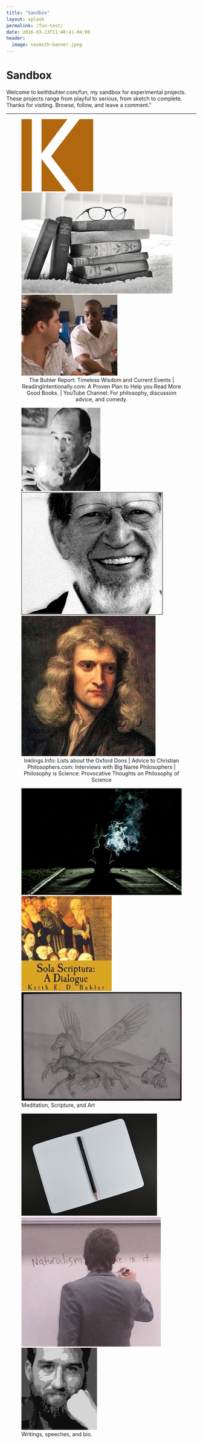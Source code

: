 ```yaml
---
title: "Sandbox"
layout: splash
permalink: /fun-test/
date: 2016-03-23T11:48:41-04:00
header:
  image: nasmith-banner.jpeg
---
```


# Sandbox

Welcome to keithbuhler.com/fun, my sandbox for experimental projects. These projects range from playful to serious, from sketch to complete. Thanks for visiting. Browse, follow, and leave a comment."

----

<figure class="half">
    <a href="http://www.keithbuhler.com/blog"><img src="/images/favicon8.png"></a>
    <a href="http://bit.ly/36BooksPerYear"> <img src="/images/fun-books2.jpg"> </a>
    <a href="https://www.youtube.com/watch?v=yU9_t1sS6ws"><img src="/images/fun-discussion.jpg"> </a>
    <center><figcaption> The Buhler Report: Timeless Wisdom and Current Events | ReadingIntentionally.com: A Proven Plan to Help you Read More Good Books. | YouTube Channel: For philosophy, discussion advice, and comedy. </figcaption></center>
</figure>


<figure class="third">
    <a href="http://www.inklings.info"><img src="/images/fun-lewis.jpg"> </a>
    <a href="http://bit.ly/22o8m7j"><img src="/images/alvin-plantinga.jpg"> </a>
    <a href="http://www.philosophyisscience.com"><img src="/images/newton.jpg"> </a>
    <center><figcaption> Inklings.Info: Lists about the Oxford Dons | Advice to Christian Philosophers.com: Interviews with Big Name Philosophers | Philosophy is Science: Provocative Thoughts on Philosophy of Science </figcaption></center>
</figure>



<figure class="third">
    <a href="http://www.keithbuhler.com/meditation"><img src="/images/fun-meditation.jpg"> </a>
    <a href="http://bitly.com/ScriptureOrTradition"><img src="/images/fun-sola.jpg"> </a>
    <a href="http://www.keithbuhler.com/art"><img src="/images/fun-withersmall.jpg"> </a>
    <figcaption> Meditation, Scripture, and Art </figcaption>
</figure>



<figure class="third">
    <a href="http://www.keithbuhler.com/writings"><img src="/images/writing-notebook.jpg"></a>
    <a href="http://www.keithbuhler.com/speaking"> <img src="/images/keithbuhler-teaching.jpg"> </a>
    <a href="http://www.keithbuhler.com/bio"> <img src="/images/keithbuhler-bw-small.png"> </a>
    <figcaption> Writings, speeches, and bio.</figcaption>
</figure>

